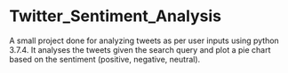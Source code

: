 # Twitter_Sentiment_Analysis
A small project done for analyzing tweets as per user inputs using python 3.7.4.
It analyses the tweets given the search query and plot a pie chart based on the sentiment (positive, negative, neutral).
